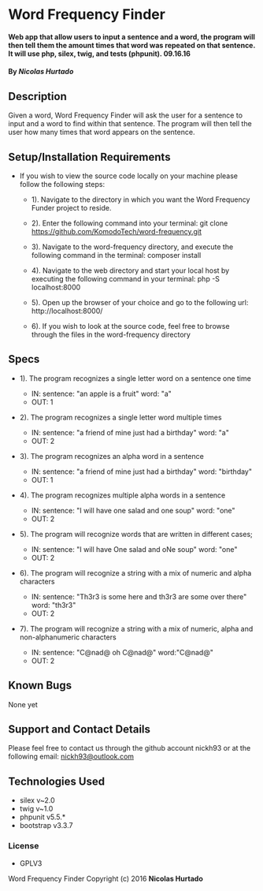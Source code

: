 # Word Frequency Finder

#### Web app that allow users to input a sentence and a word, the program will then tell them the amount times that word was repeated on that sentence. It will use php, silex, twig, and tests (phpunit). 09.16.16

#### By _**Nicolas Hurtado**_


## Description

Given a word, Word Frequency Finder will ask the user for a sentence to input and a word to find within that sentence. The program will then tell the user how many times that word appears on the sentence.


## Setup/Installation Requirements

* If you wish to view the source code locally on your machine please follow the following steps:

  +  1). Navigate to the directory in which you want the Word Frequency Funder project to reside.

  +  2). Enter the following command into your terminal:
        git clone https://github.com/KomodoTech/word-frequency.git

  +  3). Navigate to the word-frequency directory, and execute the following command in the terminal:
          composer install

  +  4). Navigate to the web directory and start your local host by executing the following command in your terminal:
          php -S localhost:8000

  +  5). Open up the browser of your choice and go to the following url:
          http://localhost:8000/

  +  6). If you wish to look at the source code, feel free to browse through the files in the word-frequency directory


## Specs


* 1). The program recognizes a single letter word on a sentence one time
  + IN: sentence: "an apple is a fruit" word: "a"
  + OUT: 1

* 2). The program recognizes a single letter word multiple times
  + IN: sentence: "a friend of mine just had a birthday" word: "a"
  + OUT: 2

* 3). The program recognizes an alpha word in a sentence
  + IN: sentence: "a friend of mine just had a birthday" word: "birthday"
  + OUT: 1

* 4). The program recognizes multiple alpha words in a sentence
  + IN:  sentence: "I will have one salad and one soup" word: "one"
  + OUT: 2

* 5). The program will recognize words that are written in different cases;
  + IN: sentence: "I will have One salad and oNe soup" word: "one"
  + OUT: 2

* 6). The program will recognize a string with a mix of numeric and alpha  characters

  + IN: sentence: "Th3r3 is some here and th3r3 are some over there" word: "th3r3"
  + OUT: 2

* 7). The program will recognize a string with a mix of numeric, alpha and non-alphanumeric characters
  + IN: sentence: "C@nad@ oh C@nad@" word:"C@nad@"
  + OUT: 2

## Known Bugs

None yet


## Support and Contact Details

Please feel free to contact us through the github account nickh93 or at the following email:
    nickh93@outlook.com

## Technologies Used

* silex v~2.0
* twig v~1.0
* phpunit v5.5.*
* bootstrap v3.3.7



### License

* GPLV3

Word Frequency Finder Copyright (c) 2016 **Nicolas Hurtado**
